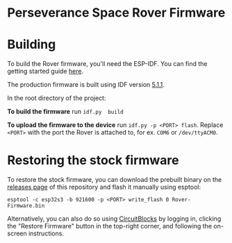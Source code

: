 # Perseverance Space Rover Firmware

# Building

To build the Rover firmware, you'll need the ESP-IDF. You can find the getting
started guide [here](https://docs.espressif.com/projects/esp-idf/en/latest/esp32/get-started/).

The production firmware is built using IDF
version [5.1.1](https://github.com/espressif/esp-idf/releases/tag/v5.1.1).

In the root directory of the project:

**To build the firmware** run ```idf.py  build```

**To upload the firmware to the device** run ```idf.py -p <PORT> flash```.
Replace `<PORT>` with the port the Rover is attached to, for ex. ```COM6``` or
```/dev/ttyACM0```.


# Restoring the stock firmware

To restore the stock firmware, you can download the prebuilt binary on
the [releases page](https://github.com/CircuitMess/Perse_Rover-Firmware/releases) of this repository
and flash it manually using esptool:

```shell
esptool -c esp32s3 -b 921600 -p <PORT> write_flash 0 Rover-Firmware.bin
```

Alternatively, you can also do so using [CircuitBlocks](https://code.circuitmess.com/) by
logging in, clicking the "Restore Firmware" button in the top-right corner, and following the
on-screen instructions.
